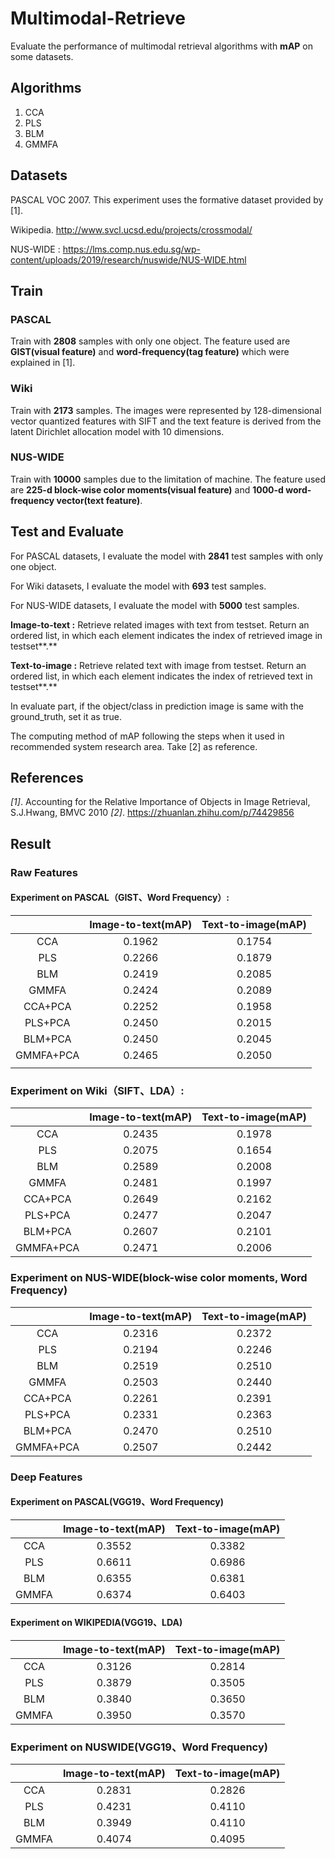 # Multimodal-Retrieve

Evaluate the performance of multimodal retrieval algorithms with **mAP** on some datasets.

## Algorithms

1. CCA
2. PLS
3. BLM
4. GMMFA

## Datasets

PASCAL VOC 2007. This experiment uses the formative dataset provided by [1].

Wikipedia. http://www.svcl.ucsd.edu/projects/crossmodal/

NUS-WIDE : https://lms.comp.nus.edu.sg/wp-content/uploads/2019/research/nuswide/NUS-WIDE.html

## Train

### PASCAL

Train with **2808** samples with only one object. The feature used are **GIST(visual feature)** and **word-frequency(tag feature)** which were explained in [1]. 

### Wiki

Train with **2173** samples. The images were represented by 128-dimensional vector quantized features with SIFT and the text feature is derived from the latent Dirichlet allocation model with 10 dimensions. 

### NUS-WIDE

Train with **10000** samples due to the limitation of machine. The feature used are **225-d block-wise color moments(visual feature)** and **1000-d word-frequency vector(text feature)**. 

## Test and Evaluate

For PASCAL datasets, I evaluate the model with **2841** test samples with only one object. 

For Wiki datasets, I evaluate the model with **693** test samples.

For NUS-WIDE datasets, I evaluate the model with **5000** test samples.

**Image-to-text :** Retrieve related images with text from testset. Return an ordered list, in which each element indicates the index of retrieved image in testset**.**

**Text-to-image :** Retrieve related text with image from testset. Return an ordered list, in which each element indicates the index of retrieved text in testset**.**

In evaluate part, if the object/class in prediction image is same with the ground_truth, set it as true.

The computing method of mAP following the steps when it used in recommended system research area. Take [2] as reference.

## References

*[1]*. Accounting for the Relative Importance of Objects in Image Retrieval, S.J.Hwang, BMVC 2010
*[2]*. https://zhuanlan.zhihu.com/p/74429856 

##  Result

### Raw Features

#### Experiment on PASCAL（GIST、Word Frequency）:

|           | Image-to-text(mAP) | Text-to-image(mAP) |
| :-------: | :----------------: | :----------------: |
|    CCA    |       0.1962       |       0.1754       |
|    PLS    |       0.2266       |       0.1879       |
|    BLM    |       0.2419       |       0.2085       |
|   GMMFA   |       0.2424       |       0.2089       |
|  CCA+PCA  |       0.2252       |       0.1958       |
|  PLS+PCA  |       0.2450       |       0.2015       |
|  BLM+PCA  |       0.2450       |       0.2045       |
| GMMFA+PCA |       0.2465       |       0.2050       |
|           |                    |                    |

### Experiment on Wiki（SIFT、LDA）:

|           | Image-to-text(mAP) | Text-to-image(mAP) |
| :-------: | :----------------: | :----------------: |
|    CCA    |       0.2435       |       0.1978       |
|    PLS    |       0.2075       |       0.1654       |
|    BLM    |       0.2589       |       0.2008       |
|   GMMFA   |       0.2481       |       0.1997       |
|  CCA+PCA  |       0.2649       |       0.2162       |
|  PLS+PCA  |       0.2477       |       0.2047       |
|  BLM+PCA  |       0.2607       |       0.2101       |
| GMMFA+PCA |       0.2471       |       0.2006       |

### Experiment on NUS-WIDE(block-wise color moments, Word Frequency)

|           | Image-to-text(mAP) | Text-to-image(mAP) |
| :-------: | :----------------: | :----------------: |
|    CCA    |       0.2316       |       0.2372       |
|    PLS    |       0.2194       |       0.2246       |
|    BLM    |       0.2519       |       0.2510       |
|   GMMFA   |       0.2503       |       0.2440       |
|  CCA+PCA  |       0.2261       |       0.2391       |
|  PLS+PCA  |       0.2331       |       0.2363       |
|  BLM+PCA  |       0.2470       |       0.2510       |
| GMMFA+PCA |       0.2507       |       0.2442       |



### Deep Features

#### Experiment on PASCAL(VGG19、Word Frequency)

|       | Image-to-text(mAP) | Text-to-image(mAP) |
| :---: | :----------------: | :----------------: |
|  CCA  |       0.3552       |       0.3382       |
|  PLS  |       0.6611       |       0.6986       |
|  BLM  |       0.6355       |       0.6381       |
| GMMFA |       0.6374       |       0.6403       |

#### Experiment on WIKIPEDIA(VGG19、LDA)

|       | Image-to-text(mAP) | Text-to-image(mAP) |
| :---: | :----------------: | :----------------: |
|  CCA  |       0.3126       |       0.2814       |
|  PLS  |       0.3879       |       0.3505       |
|  BLM  |       0.3840       |       0.3650       |
| GMMFA |       0.3950       |       0.3570       |

### Experiment on NUSWIDE(VGG19、Word Frequency)

|       | Image-to-text(mAP) | Text-to-image(mAP) |
| :---: | :----------------: | :----------------: |
|  CCA  |       0.2831       |       0.2826       |
|  PLS  |       0.4231       |       0.4110       |
|  BLM  |       0.3949       |       0.4110       |
| GMMFA |       0.4074       |       0.4095       |


